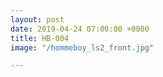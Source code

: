 ```yaml
---
layout: post
date: 2019-04-24 07:00:00 +0000
title: HB-004
image: "/hommeboy_ls2_front.jpg"

---
```

